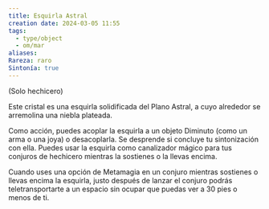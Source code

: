 ```yaml
---
title: Esquirla Astral
creation date: 2024-03-05 11:55
tags:
  - type/object
  - om/mar
aliases: 
Rareza: raro
Sintonía: true
---
```

(Solo hechicero)

Este cristal es una esquirla solidificada del Plano Astral, a cuyo alrededor se arremolina una niebla plateada.

Como acción, puedes acoplar la esquirla a un objeto Diminuto (como un arma o una joya) o desacoplarla. Se desprende si concluye tu sintonización con ella.
Puedes usar la esquirla como canalizador mágico para tus conjuros de hechicero mientras la sostienes o la llevas encima.

Cuando uses una opción de Metamagia en un conjuro mientras sostienes o llevas encima la esquirla, justo después de lanzar el conjuro podrás teletransportarte a un espacio sin ocupar que puedas ver a 30 pies o menos de ti.